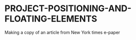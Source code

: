 # PROJECT-POSITIONING-AND-FLOATING-ELEMENTS
Making a copy of an article from New York times e-paper
